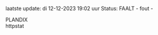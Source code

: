 laatste update: 
di 12-12-2023 19:02   uur 
Status: FAALT - fout - 
<div class="service R">PLANDIX</div><div class="service Y">httpstat</div>